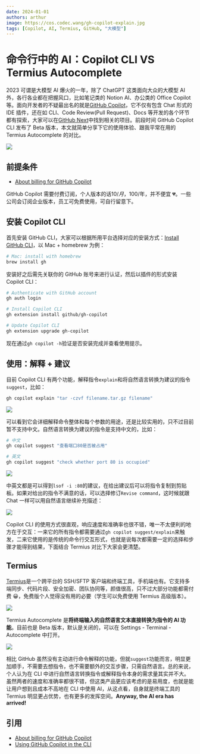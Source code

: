 ```yaml
---
date: 2024-01-01
authors: arthur
image: https://cos.codec.wang/gh-copilot-explain.jpg
tags: [Copilot, AI, Termius, GitHub, "大模型"]
---
```


# 命令行中的 AI：Copilot CLI VS Termius Autocomplete

2023 可谓是大模型 AI 爆火的一年，除了 ChatGPT 这类面向大众的大模型 AI 外，各行各业都在把握风口，比如笔记类的 Notion AI、办公类的 Office Copilot 等。面向开发者的不疑最出名的就是[GitHub Copilot](https://github.com/features/copilot)，它不仅有包含 Chat 形式的 IDE 插件，还在如 CLI、Code Review(Pull Request)、Docs 等开发的各个环节都有探索，大家可以在[GitHub Next](https://githubnext.com/)中找到相关的项目。前段时间 GitHub Copilot CLI 发布了 Beta 版本，本文就简单分享下它的使用体验、跟我平常在用的 Termius Autocomplete 的对比。

![](https://cos.codec.wang/gh-copilot-termius.gif)

## 前提条件

- [About billing for GitHub Copilot](https://docs.github.com/en/billing/managing-billing-for-github-copilot/about-billing-for-github-copilot)

<!--truncate-->

GitHub Copilot 需要付费订阅，个人版本的话$10/月，$100/年，并不便宜 💔。一些公司会订阅企业版本，员工可免费使用，可自行留意下。

## 安装 Copilot CLI

首先安装 GitHub CLI，大家可以根据所用平台选择对应的安装方式：[Install GitHub CLI](https://github.com/cli/cli#installation)，以 Mac + homebrew 为例：

```bash
# Mac: install with homebrew
brew install gh
```

安装好之后需先关联你的 GitHub 账号来进行认证，然后以插件的形式安装 Copilot CLI：

```bash
# Authenticate with GitHub account
gh auth login

# Install Copilot CLI
gh extension install github/gh-copilot

# Update Copilot CLI
gh extension upgrade gh-copilot
```

现在通过`gh copilot -h`验证是否安装完成并查看使用提示。

## 使用：解释 + 建议

目前 Copilot CLI 有两个功能，解释指令`explain`和将自然语言转换为建议的指令`suggest`，比如：

```bash
gh copilot explain "tar -czvf filename.tar.gz filename"
```

![](https://cos.codec.wang/gh-copilot-explain.jpg)

可以看到它会详细解释命令整体和每个参数的用途，还是比较实用的，只不过目前暂不支持中文。自然语言转换为建议的指令是支持中文的，比如：

```bash
# 中文
gh copilot suggest "查看端口80是否被占用"

# 英文
gh copilot suggest "check whether port 80 is occupied"
```

![](https://cos.codec.wang/gh-copilot-suggest.jpg)

中英文都是可以得到`lsof -i :80`的建议，在给出建议后可以将指令复制到剪贴板。如果对给出的指令不满意的话，可以选择修订`Revise command`，这时候就跟 Chat 一样可以用自然语言继续补充描述：

![](https://cos.codec.wang/gh-copilot-suggest-revice.jpg)

Copilot CLI 的使用方式很直观，响应速度和准确率也很不错，唯一不太便利的地方在于交互：一来它的所有指令都需要通过`gh copilot suggest/explain`来触发，二来它使用的是传统的命令行交互形式，也就是说每次都需要一定的选择和步骤才能得到结果，下面结合 Termius 对比下大家会更清楚。

## Termius

[Termius](https://termius.com/)是一个跨平台的 SSH/SFTP 客户端和终端工具，手机端也有。它支持多端同步、代码片段、安全加密、团队协同等，颜值很高，只不过大部分功能都需付费 😀，免费版个人觉得没有用的必要（学生可以免费使用 Termius 高级版本）。

![](https://assets-global.website-files.com/5c7036349b5477bf13f828cf/63740534a0506693ddd927b6_Macbook%20Pro%20Hero-min.png)

Termius Autocomplete 是**将终端输入的自然语言文本直接转换为指令的 AI 功能**。目前也是 Beta 版本，默认是关闭的，可以在 Settings - Terminal - Autocomplete 中打开。

![](https://cos.codec.wang/gh-copilot-termius.gif)

相比 GitHub 虽然没有主动进行命令解释的功能，但就`suggest`功能而言，明显更加顺手，不需要去想指令，也不需要额外的交互步骤，只需自然语言。总的来说，个人认为在 CLI 中进行自然语言转换指令或解释指令本身的需求量其实并不大。虽然两者的速度和准确率都很不错，但这类产品更应该考虑的是易用度，也就是能让用户想到且成本不高地在 CLI 中使用 AI，从这点看，自身就是终端工具的 Termius 明显更占优势，也有更多的发挥空间。**Anyway, the AI era has arrived!**

## 引用

- [About billing for GitHub Copilot](https://docs.github.com/en/billing/managing-billing-for-github-copilot/about-billing-for-github-copilot)
- [Using GitHub Copilot in the CLI](https://docs.github.com/en/copilot/github-copilot-in-the-cli/using-github-copilot-in-the-cli)

